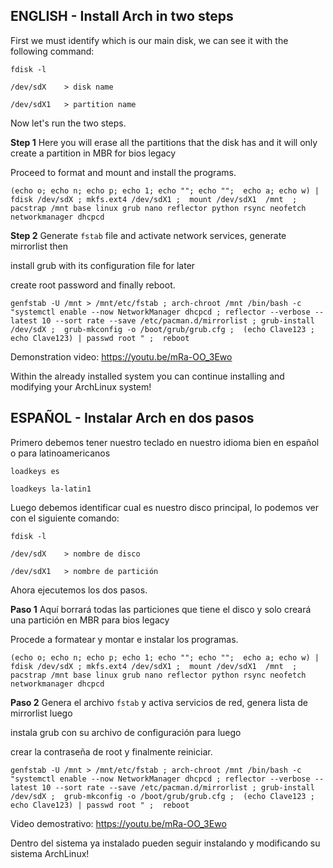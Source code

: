 ## ENGLISH - Install Arch in two steps

First we must identify which is our main disk, we can see it with the following command:

`fdisk -l`

```
/dev/sdX    > disk name

/dev/sdX1   > partition name
```

Now let's run the two steps.

**Step 1**
Here you will erase all the partitions that the disk has and it will only create a partition in MBR for bios legacy

Proceed to format and mount and install the programs.

`(echo o; echo n; echo p; echo 1; echo ""; echo "";  echo a; echo w) | fdisk /dev/sdX ; mkfs.ext4 /dev/sdX1 ;  mount /dev/sdX1  /mnt  ;  pacstrap /mnt base linux grub nano reflector python rsync neofetch networkmanager dhcpcd`

**Step 2**
Generate `fstab` file and activate network services, generate mirrorlist then

install grub with its configuration file for later

create root password and finally reboot.

`genfstab -U /mnt > /mnt/etc/fstab ; arch-chroot /mnt /bin/bash -c "systemctl enable --now NetworkManager dhcpcd ; reflector --verbose --latest 10 --sort rate --save /etc/pacman.d/mirrorlist ; grub-install /dev/sdX ;  grub-mkconfig -o /boot/grub/grub.cfg ;  (echo Clave123 ; echo Clave123) | passwd root " ;  reboot`

Demonstration video: https://youtu.be/mRa-OO_3Ewo

Within the already installed system you can continue installing and modifying your ArchLinux system!




## ESPAÑOL - Instalar Arch en dos pasos

Primero debemos tener nuestro teclado en nuestro idioma bien en español o para latinoamericanos

`loadkeys es`

`loadkeys la-latin1`

Luego debemos identificar cual es nuestro disco principal, lo podemos ver con el siguiente comando:

`fdisk -l`

```
/dev/sdX    > nombre de disco

/dev/sdX1   > nombre de partición
```

Ahora ejecutemos los dos pasos.

**Paso 1**
Aquí borrará todas las particiones que tiene el disco y solo creará una partición en MBR para bios legacy

Procede a formatear y montar e instalar los programas.

`(echo o; echo n; echo p; echo 1; echo ""; echo "";  echo a; echo w) | fdisk /dev/sdX ; mkfs.ext4 /dev/sdX1 ;  mount /dev/sdX1  /mnt  ;  pacstrap /mnt base linux grub nano reflector python rsync neofetch networkmanager dhcpcd`

**Paso 2**
Genera el archivo `fstab` y activa servicios de red, genera lista de mirrorlist luego 

instala grub con su archivo de configuración para luego

crear la contraseña de root y finalmente reiniciar.

`genfstab -U /mnt > /mnt/etc/fstab ; arch-chroot /mnt /bin/bash -c "systemctl enable --now NetworkManager dhcpcd ; reflector --verbose --latest 10 --sort rate --save /etc/pacman.d/mirrorlist ; grub-install /dev/sdX ;  grub-mkconfig -o /boot/grub/grub.cfg ;  (echo Clave123 ; echo Clave123) | passwd root " ;  reboot`

Video demostrativo: https://youtu.be/mRa-OO_3Ewo

Dentro del sistema ya instalado pueden seguir instalando y modificando su sistema ArchLinux! 
